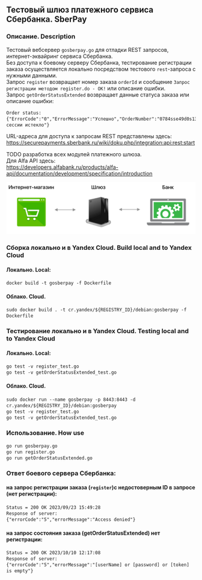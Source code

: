 ## Тестовый шлюз платежного сервиса Сбербанка. SberPay

### Описание. Description  
Тестовый вебсервер `gosberpay.go` для отладки REST запросов, интернет-эквайринг сервиса Сбербанка.  
Без доступа к боевому серверу Сбербанка, тестирование регистрации заказа осуществляется локально посредством тестового `rest`-запроса с нужными данными.  
Запрос `register` возвращает номер заказа `orderId` и сообщение `Запрос регистрации методом register.do - ОК!` или описание ошибки.    
Запрос `getOrderStatusExtended` возвращает данные статуса заказа или описание ошибки:

	Order status: {"ErrorCode":"0","ErrorMessage":"Успешно","OrderNumber":"0784sse49d0s134567890","OrderStatus":"6","ActionCode":"-2007","ActionCodeDescription":"Время сессии истекло"}
 
URL-адреса для доступа к запросам REST представлены здесь:
	https://securepayments.sberbank.ru/wiki/doku.php/integration:api:rest:start  
	
TODO разработка всех модулей платежного шлюза.    
Для Alfa API здесь:  
	https://developers.alfabank.ru/products/alfa-api/documentation/development/specification/introduction  
	
![Gateway](https://github.com/blablatov/gosberpay/raw/master/gateway.png)


### Сборка локально и в Yandex Cloud. Build local and to Yandex Cloud  
#### Локально. Local:  
	docker build -t gosberpay -f Dockerfile  
	
#### Облако. Cloud.  
	sudo docker build . -t cr.yandex/${REGISTRY_ID}/debian:gosberpay -f Dockerfile


### Тестирование локально и в Yandex Cloud. Testing local and to Yandex Cloud       
#### Локально. Local:    
	go test -v register_test.go    
	go test -v getOrderStatusExtended_test.go  

#### Облако. Cloud.  
	sudo docker run --name gosberpay -p 8443:8443 -d cr.yandex/${REGISTRY_ID}/debian:gosberpay  
	go test -v register_test.go  
	go test -v getOrderStatusExtended_test.go  	
	

### Использование. How use  
	go run gosberpay.go
	go run register.go  
	go run getOrderStatusExtended.go   
	
### Ответ боевого сервера Сбербанка:
#### на запрос регистрации заказа (`register`)с недостоверным ID в запросе (нет регистрации):   
	Status = 200 OK 2023/09/23 15:49:28 
	Response of server:
 	{"errorCode":"5","errorMessage":"Access denied"}
	
#### на запрос состояния заказа (getOrderStatusExtended) нет регистрации:  
	Status = 200 OK 2023/10/10 12:17:08 
	Response of server: 
	{"errorCode":"5","errorMessage":"[userName] or [password] or [token] is empty"}  
	


  




 
